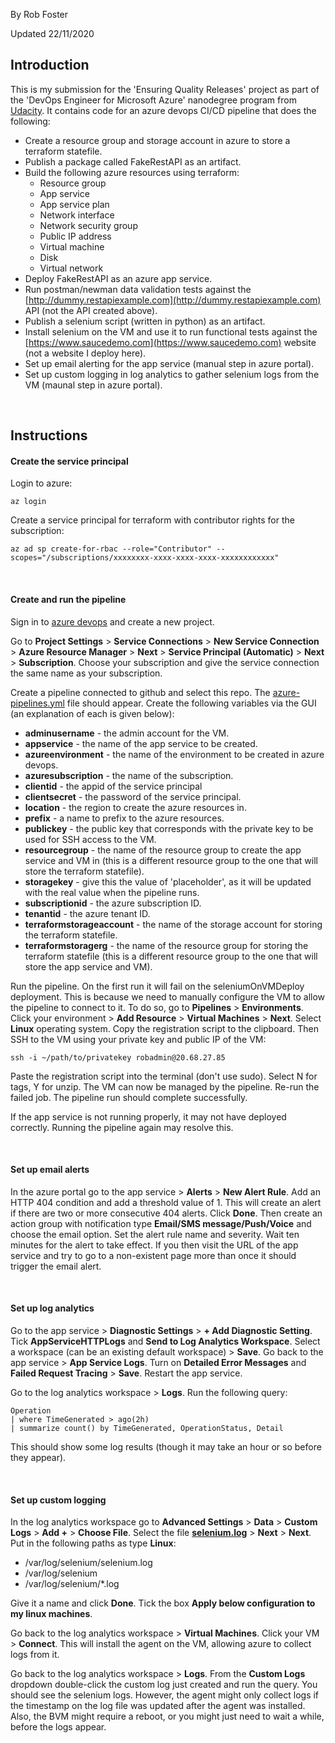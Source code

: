 By Rob Foster

Updated 22/11/2020

## Introduction
This is my submission for the 'Ensuring Quality Releases' project as part of the 'DevOps Engineer for Microsoft Azure' nanodegree program from [Udacity](https://udacity.com). It contains code for an azure devops CI/CD pipeline that does the following:

* Create a resource group and storage account in azure to store a terraform statefile.
* Publish a package called FakeRestAPI as an artifact.
* Build the following azure resources using terraform:
  * Resource group
  * App service
  * App service plan
  * Network interface
  * Network security group
  * Public IP address
  * Virtual machine
  * Disk
  * Virtual network
* Deploy FakeRestAPI as an azure app service.
* Run postman/newman data validation tests against the [http://dummy.restapiexample.com](http://dummy.restapiexample.com) API (not the API created above).
* Publish a selenium script (written in python) as an artifact.
* Install selenium on the VM and use it to run functional tests against the [https://www.saucedemo.com](https://www.saucedemo.com) website (not a website I deploy here).
* Set up email alerting for the app service (manual step in azure portal).
* Set up custom logging in log analytics to gather selenium logs from the VM (maunal step in azure portal).

<br/>

## Instructions

#### Create the service principal
Login to azure:
```
az login
```
Create a service principal for terraform with contributor rights for the subscription: 
```
az ad sp create-for-rbac --role="Contributor" --scopes="/subscriptions/xxxxxxxx-xxxx-xxxx-xxxx-xxxxxxxxxxxx"
```

<br/>

#### Create and run the pipeline
Sign in to [azure devops](https://azure.microsoft.com/en-us/services/devops/?nav=min) and create a new project.

Go to **Project Settings** > **Service Connections** > **New Service Connection** > **Azure Resource Manager** > **Next** > **Service Principal (Automatic)** > **Next** > **Subscription**. Choose your subscription and give the service connection the same name as your subscription.

Create a pipeline connected to github and select this repo. The [azure-pipelines.yml](azure-pipelines.yml) file should appear. Create the following variables via the GUI (an explanation of each is given below):
* **adminusername** - the admin account for the VM.
* **appservice** - the name of the app service to be created.
* **azureenvironment** - the name of the environment to be created in azure devops.
* **azuresubscription** - the name of the subscription.
* **clientid** - the appid of the service principal
* **clientsecret** - the password of the service principal.
* **location** - the region to create the azure resources in.
* **prefix** - a name to prefix to the azure resources.
* **publickey** - the public key that corresponds with the private key to be used for SSH access to the VM.
* **resourcegroup** - the name of the resource group to create the app service and VM in (this is a different resource group to the one that will store the terraform statefile).
* **storagekey** - give this the value of 'placeholder', as it will be updated with the real value when the pipeline runs.
* **subscriptionid** - the azure subscription ID.
* **tenantid** - the azure tenant ID.
* **terraformstorageaccount** - the name of the storage account for storing the terraform statefile.
* **terraformstoragerg** - the name of the resource group for storing the terraform statefile (this is a different resource group to the one that will store the app service and VM).

Run the pipeline. On the first run it will fail on the seleniumOnVMDeploy deployment. This is because we need to manually configure the VM to allow the pipeline to connect to it. To do so, go to **Pipelines** > **Environments**. Click your environment > **Add Resource** > **Virtual Machines** > **Next**. Select **Linux** operating system. Copy the registration script to the clipboard. Then SSH to the VM using your private key and public IP of the VM:
```
ssh -i ~/path/to/privatekey robadmin@20.68.27.85
```
Paste the registration script into the terminal (don't use sudo). Select N for tags, Y for unzip. The VM can now be managed by the pipeline. Re-run the failed job. The pipeline run should complete successfully. 

If the app service is not running properly, it may not have deployed correctly. Running the pipeline again may resolve this. 

<br/>

#### Set up email alerts
In the azure portal go to the app service > **Alerts** > **New Alert Rule**. Add an HTTP 404 condition and add a threshold value of 1. This will create an alert if there are two or more consecutive 404 alerts. Click **Done**. Then create an action group with notification type **Email/SMS message/Push/Voice** and choose the email option. Set the alert rule name and severity. Wait ten minutes for the alert to take effect.
If you then visit the URL of the app service and try to go to a non-existent page more than once it should trigger the email alert.

<br/>

#### Set up log analytics
Go to the app service > **Diagnostic Settings** > **+ Add Diagnostic Setting**. Tick **AppServiceHTTPLogs** and **Send to Log Analytics Workspace**. Select a workspace (can be an existing default workspace) > **Save**. Go back to the app service > **App Service Logs**. Turn on **Detailed Error Messages** and **Failed Request Tracing** > **Save**. Restart the app service. 

Go to the log analytics workspace > **Logs**. Run the following query:
```  
Operation
| where TimeGenerated > ago(2h)
| summarize count() by TimeGenerated, OperationStatus, Detail
```
This should show some log results (though it may take an hour or so before they appear).

<br/>

#### Set up custom logging
In the log analytics workspace go to **Advanced Settings** > **Data** > **Custom Logs** > **Add +** > **Choose File**. Select the file  **[selenium.log](automatedtesting/selenium/selenium.log)** > **Next** > **Next**. Put in the following paths as type **Linux**:
* /var/log/selenium/selenium.log
* /var/log/selenium
* /var/log/selenium/*.log

Give it a name and click **Done**. Tick the box **Apply below configuration to my linux machines**.

Go back to the log analytics workspace > **Virtual Machines**. Click your VM > **Connect**. This will install the agent on the VM, allowing azure to collect logs from it.

Go back to the log analytics workspace > **Logs**. From the **Custom Logs** dropdown double-click the custom log just created and run the query. You should see the selenium logs. However, the agent might only collect logs if the timestamp on the log file was updated after the agent was installed. Also, the BVM might require a reboot, or you might just need to wait a while, before the logs appear.
